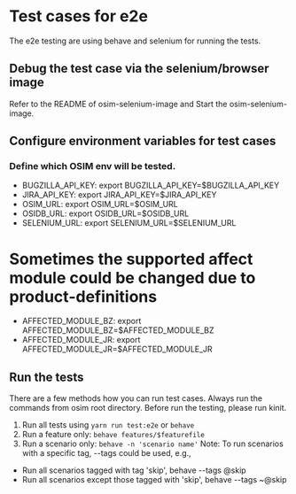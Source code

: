 # Test cases for e2e
The e2e testing are using behave and selenium for running the tests.

## Debug the test case via the selenium/browser image
Refer to the README of osim-selenium-image and Start the osim-selenium-image.

## Configure environment variables for test cases
### Define which OSIM env will be tested.
- BUGZILLA_API_KEY: export BUGZILLA_API_KEY=$BUGZILLA_API_KEY
- JIRA_API_KEY: export JIRA_API_KEY=$JIRA_API_KEY
- OSIM_URL: export OSIM_URL=$OSIM_URL
- OSIDB_URL: export OSIDB_URL=$OSIDB_URL
- SELENIUM_URL: export SELENIUM_URL=$SELENIUM_URL
# Sometimes the supported affect module could be changed due to product-definitions
- AFFECTED_MODULE_BZ: export AFFECTED_MODULE_BZ=$AFFECTED_MODULE_BZ
- AFFECTED_MODULE_JR: export AFFECTED_MODULE_JR=$AFFECTED_MODULE_JR

## Run the tests
There are a few methods how you can run test cases. Always run the commands from
osim root directory.
Before run the testing, please run kinit.
1. Run all tests using `yarn run test:e2e` or `behave`
2. Run a feature only: `behave features/$featurefile`
3. Run a scenario only: `behave -n 'scenario name'`
Note: To run scenarios with a specific tag, --tags could be used, e.g.,
- Run all scenarios tagged with tag 'skip', behave --tags @skip
- Run all scenarios except those tagged with 'skip', behave --tags ~@skip
